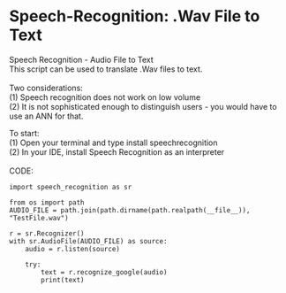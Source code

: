 # Speech-Recognition: .Wav File to Text
Speech Recognition - Audio File to Text <br>
This script can be used to translate .Wav files to text.
<br>
<br>
Two considerations:<br>
(1) Speech recognition does not work on low volume<br>
(2) It is not sophisticated enough to distinguish users - you would have to use an ANN for that.<br>

To start:<br>
(1) Open your terminal and type install speechrecognition<br>
(2) In your IDE, install Speech Recognition as an interpreter<br>
<br>
CODE:


    import speech_recognition as sr

    from os import path
    AUDIO_FILE = path.join(path.dirname(path.realpath(__file__)), "TestFile.wav")

    r = sr.Recognizer()
    with sr.AudioFile(AUDIO_FILE) as source:
        audio = r.listen(source)

        try:
            text = r.recognize_google(audio)
            print(text)
